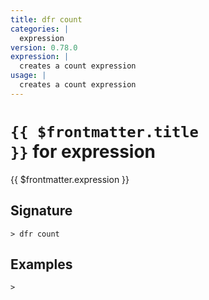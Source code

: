 ```yaml
---
title: dfr count
categories: |
  expression
version: 0.78.0
expression: |
  creates a count expression
usage: |
  creates a count expression
---
```


# <code>{{ $frontmatter.title }}</code> for expression

<div class='command-title'>{{ $frontmatter.expression }}</div>

## Signature

```> dfr count ```

## Examples


```shell
>

```

